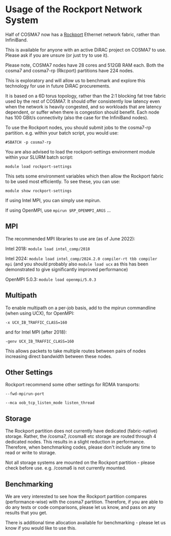 # Usage of the Rockport Network System

Half of COSMA7 now has a [Rockport](https://www.cerio.io) Ethernet network fabric, rather than InfiniBand.

This is available for anyone with an active DiRAC project on COSMA7 to use. Please ask if you are unsure (or just try to use it).

Please note, COSMA7 nodes have 28 cores and 512GB RAM each. Both the cosma7 and cosma7-rp (Rkcport) partitions have 224 nodes.

This is exploratory and will allow us to benchmark and explore this technology for use in future DiRAC procurements.

It is based on a 6D torus topology, rather than the 2:1 blocking fat tree fabric used by the rest of COSMA7. It should offer consistently low latency even when the network is heavily congested, and so workloads that are latency dependent, or suffer when there is congestion should benefit. Each node has 100 GBit/s connectivity (also the case for the InfiniBand nodes).

To use the Rockport nodes, you should submit jobs to the cosma7-rp partition. e.g. within your batch script, you would use:

    #SBATCH -p cosma7-rp

You are also advised to load the rockport-settings environment module within your SLURM batch script:

    module load rockport-settings

This sets some environment variables which then allow the Rockport fabric to be used most efficiently. To see these, you can use:

    module show rockport-settings

If using Intel MPI, you can simply use mpirun.

If using OpenMPI, use `mpirun $RP_OPENMPI_ARGS` ...

## MPI

The recommended MPI libraries to use are (as of June 2022):

Intel 2018: `module load intel_comp/2018`

Intel 2024: `module load intel_comp/2024.2.0 compiler-rt tbb compiler mpi` (and you should probably also `module load ucx` as this has been demonstrated to give significantly improved performance)

OpenMPI 5.0.3: `module load openmpi/5.0.3`

## Multipath

To enable multipath on a per-job basis, add to the mpirun commandline (when using UCX), for OpenMPI:

    -x UCX_IB_TRAFFIC_CLASS=160

and for Intel MPI (after 2018):

    -genv UCX_IB_TRAFFIC_CLASS=160

This allows packets to take multiple routes between pairs of nodes increasing direct bandwidth between these nodes.

## Other Settings

Rockport recommend some other settings for RDMA transports:

    --fwd-mpirun-port

    --mca oob_tcp_listen_mode listen_thread

## Storage

The Rockport partition does not currently have dedicated (fabric-native) storage. Rather, the /cosma7, /cosma8 etc storage are routed through 4 dedicated nodes. This results in a slight reduction in performance. Therefore, when benchmarking codes, please don't include any time to read or write to storage.

Not all storage systems are mounted on the Rockport partition - please check before use. e.g. /cosma6 is not currently mounted.

## Benchmarking

We are very interested to see how the Rockport partition compares (performance-wise) with the cosma7 partition. Therefore, if you are able to do any tests or code comparisons, please let us know, and pass on any results that you get.

There is additional time allocation available for benchmarking - please let us know if you would like to use this.


